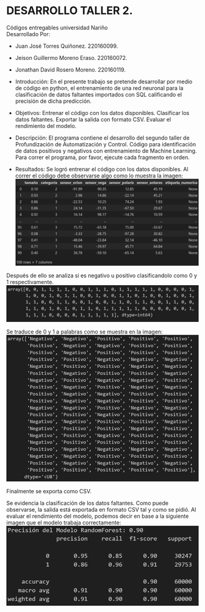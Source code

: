 # DESARROLLO TALLER 2.                       
Códigos entregables universidad Nariño    
Desarrollado Por:                         
* Juan José Torres Quiñonez. 220160099.            
* Jeison Guillermo Moreno Eraso. 220160072.  
* Jonathan David Rosero Moreno. 220160119.

* Introducción:
En el presente trabajo se pretende desarrollar por medio de código en python, el entrenamiento de una red neuronal para la clasificación de datos faltantes importados con SQL calificando el precisión de dicha predicción.

* Objetivos:
Entrenar el código con los datos disponibles.
Clasificar los datos faltantes.
Exportar la salida con formato CSV.
Evaluar el rendimiento del modelo.

* Descripción:
El programa contiene el desarrollo del segundo taller de Profundización de Automatización y Control.
Código para identificación de datos positivos y negativos con entrenamiento de Machine Learning.
Para correr el programa, por favor, ejecute cada fragmento en orden.

* Resultados:
Se logró entrenar el código con los datos disponibles.
Al correr el código debe observarse algo como lo muestra la imagen:
![Alt text](image-1.png)

Después de ello se analiza si es negativo u positivo clasificandolo como 0 y 1
respectivamente.
![Alt text](image-2.png)

Se traduce de 0 y 1 a palabras como se muestra en la imagen:
![Alt text](image-3.png)

Finalmente se exporta como CSV.

Se evidencia la clasificación de los datos faltantes.
Como puede observarse, la salida está exportada en formato CSV tal y como se pidió.
Al evaluar el rendimiento del modelo, podemos decir en base a la siguiente imagen que el modelo trabaja correctamente: 
![Alt text](image.png)
